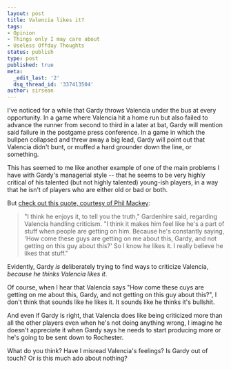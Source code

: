 ```yaml
---
layout: post
title: Valencia likes it?
tags:
- Opinion
- Things only I may care about
- Useless Offday Thoughts
status: publish
type: post
published: true
meta:
  _edit_last: '2'
  dsq_thread_id: '337413504'
author: sirsean
---
```

I've noticed for a while that Gardy throws Valencia under the bus at every opportunity. In a game where Valencia hit a home run but also failed to advance the runner from second to third in a later at bat, Gardy will mention said failure in the postgame press conference. In a game in which the bullpen collapsed and threw away a big lead, Gardy will point out that Valencia didn't bunt, or muffed a hard grounder down the line, or something.

This has seemed to me like another example of one of the main problems I have with Gardy's managerial style -- that he seems to be very highly critical of his talented (but not highly talented) young-ish players, in a way that he isn't of players who are either old or bad or both.

But [check out this quote, courtesy of Phil Mackey](http://www.1500espn.com/sportswire/Mackey_A_sophomore_slump_for_Danny_Valencia_Not_so_fast061911):

> "I think he enjoys it, to tell you the truth," Gardenhire said, regarding Valencia handling criticism. "I think it makes him feel like he's a part of stuff when people are getting on him. Because he's constantly saying, 'How come these guys are getting on me about this, Gardy, and not getting on this guy about this?' So I know he likes it. I really believe he likes that stuff."

Evidently, Gardy _is_ deliberately trying to find ways to criticize Valencia, _because he thinks Valencia likes it_.

Of course, when I hear that Valencia says "How come these cuys are getting on me about this, Gardy, and not getting on this guy about this?", I don't think that sounds like he likes it. It sounds like he thinks it's bullshit.

And even if Gardy is right, that Valencia does like being criticized more than all the other players even when he's not doing anything wrong, I imagine he doesn't appreciate it when Gardy says he needs to start producing more or he's going to be sent down to Rochester.

What do you think? Have I misread Valencia's feelings? Is Gardy out of touch? Or is this much ado about nothing?
